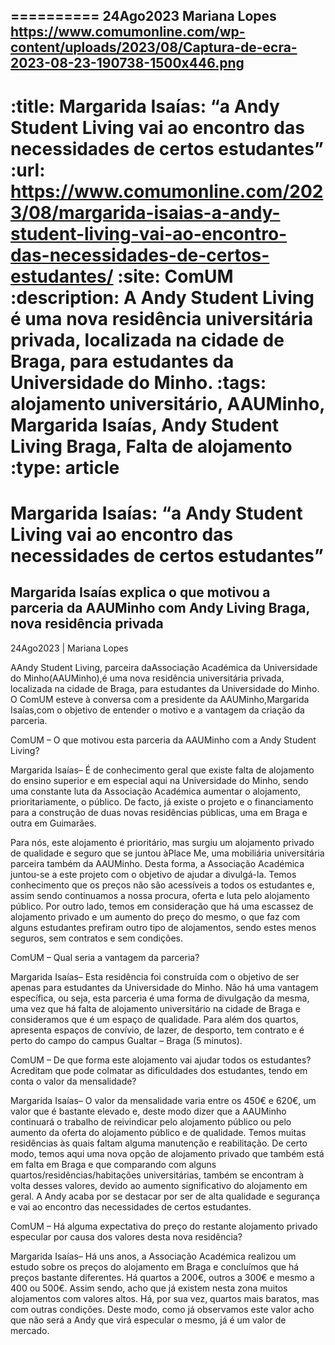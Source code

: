
==========
24Ago2023
Mariana Lopes
https://www.comumonline.com/wp-content/uploads/2023/08/Captura-de-ecra-2023-08-23-190738-1500x446.png
---
:title: Margarida Isaías: “a Andy Student Living vai ao encontro das necessidades de certos estudantes”
:url: https://www.comumonline.com/2023/08/margarida-isaias-a-andy-student-living-vai-ao-encontro-das-necessidades-de-certos-estudantes/
:site: ComUM
:description: A Andy Student Living é uma nova residência universitária privada, localizada na cidade de Braga, para estudantes da Universidade do Minho.
:tags: alojamento universitário, AAUMinho, Margarida Isaías, Andy Student Living Braga, Falta de alojamento
:type: article
==========


# **Margarida Isaías: “a Andy Student Living vai ao encontro das necessidades de certos estudantes”**

## Margarida Isaías explica o que motivou a parceria da AAUMinho com Andy Living Braga,  nova residência privada

24Ago2023 | Mariana Lopes

AAndy Student Living, parceira daAssociação Académica da Universidade do Minho(AAUMinho),é uma nova residência universitária privada, localizada na cidade de Braga, para estudantes da Universidade do Minho. O ComUM esteve à conversa com a presidente da AAUMinho,Margarida Isaías,com o objetivo de entender o motivo e a vantagem da criação da parceria.







ComUM – O que motivou esta parceria da AAUMinho com a Andy Student Living?

Margarida Isaías– É de conhecimento geral que existe falta de alojamento do ensino superior e em especial aqui na Universidade do Minho, sendo uma constante luta da Associação Académica aumentar o alojamento, prioritariamente, o público. De facto, já existe o projeto e o financiamento para a construção de duas novas residências públicas, uma em Braga e outra em Guimarães.

Para nós, este alojamento é prioritário, mas surgiu um alojamento privado de qualidade e seguro que se juntou àPlace Me, uma mobiliária universitária parceira também da AAUMinho. Desta forma, a Associação Académica juntou-se a este projeto com o objetivo de ajudar a divulgá-la. Temos conhecimento que os preços não são acessíveis a todos os estudantes e, assim sendo continuamos a nossa procura, oferta e luta pelo alojamento público. Por outro lado, temos em consideração que há uma escassez de alojamento privado e um aumento do preço do mesmo, o que faz com alguns estudantes prefiram outro tipo de alojamentos, sendo estes menos seguros, sem contratos e sem condições.



ComUM – Qual seria a vantagem da parceria?

Margarida Isaías– Esta residência foi construída com o objetivo de ser apenas para estudantes da Universidade do Minho. Não há uma vantagem específica, ou seja, esta parceria é uma forma de divulgação da mesma, uma vez que há falta de alojamento universitário na cidade de Braga e consideramos que é um espaço de qualidade. Para além dos quartos, apresenta espaços de convívio, de lazer, de desporto, tem contrato e é perto do campo do campus Gualtar – Braga (5 minutos).



ComUM – De que forma este alojamento vai ajudar todos os estudantes? Acreditam que pode colmatar as dificuldades dos estudantes, tendo em conta o valor da mensalidade?

Margarida Isaías– O valor da mensalidade varia entre os 450€ e 620€, um valor que é bastante elevado e, deste modo dizer que a AAUMinho continuará o trabalho de reivindicar pelo alojamento público ou pelo aumento da oferta do alojamento público e de qualidade. Temos muitas residências às quais faltam alguma manutenção e reabilitação. De certo modo, temos aqui uma nova opção de alojamento privado que também está em falta em Braga e que comparando com alguns quartos/residências/habitações universitárias, também se encontram à volta desses valores, devido ao aumento significativo do alojamento em geral. A Andy acaba por se destacar por ser de alta qualidade e segurança e vai ao encontro das necessidades de certos estudantes.



ComUM – Há alguma expectativa do preço do restante alojamento privado especular por causa dos valores desta nova residência?

Margarida Isaías– Há uns anos, a Associação Académica realizou um estudo sobre os preços do alojamento em Braga e concluímos que há preços bastante diferentes. Há quartos a 200€, outros a 300€ e mesmo a 400 ou 500€. Assim sendo, acho que já existem nesta zona muitos alojamentos com valores altos. Há, por sua vez, quartos mais baratos, mas com outras condições. Deste modo, como já observamos este valor acho que não será a Andy que virá especular o mesmo, já é um valor de mercado.

